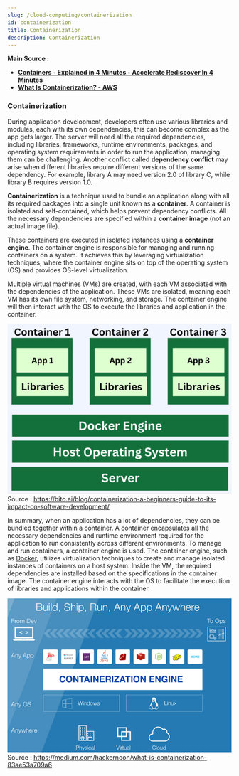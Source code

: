 ```yaml
---
slug: /cloud-computing/containerization
id: containerization
title: Containerization
description: Containerization
---
```


**Main Source :**

- **[Containers - Explained in 4 Minutes - Accelerate Rediscover In 4 Minutes](https://youtu.be/pR-cGS6IGvI?si=LOqZkrsmbzDJE7l9)**
- **[What Is Containerization? - AWS](https://aws.amazon.com/what-is/containerization/)**

### Containerization

During application development, developers often use various libraries and modules, each with its own dependencies, this can become complex as the app gets larger. The server will need all the required dependencies, including libraries, frameworks, runtime environments, packages, and operating system requirements in order to run the application, managing them can be challenging. Another conflict called **dependency conflict** may arise when different libraries require different versions of the same dependency. For example, library A may need version 2.0 of library C, while library B requires version 1.0.

**Containerization** is a technique used to bundle an application along with all its required packages into a single unit known as a **container**. A container is isolated and self-contained, which helps prevent dependency conflicts. All the necessary dependencies are specified within a **container image** (not an actual image file).

These containers are executed in isolated instances using a **container engine**. The container engine is responsible for managing and running containers on a system. It achieves this by leveraging virtualization techniques, where the container engine sits on top of the operating system (OS) and provides OS-level virtualization.

Multiple virtual machines (VMs) are created, with each VM associated with the dependencies of the application. These VMs are isolated, meaning each VM has its own file system, networking, and storage. The container engine will then interact with the OS to execute the libraries and application in the container.

![Containerization 1](./container.png)  
Source : https://bito.ai/blog/containerization-a-beginners-guide-to-its-impact-on-software-development/

In summary, when an application has a lot of dependencies, they can be bundled together within a container. A container encapsulates all the necessary dependencies and runtime environment required for the application to run consistently across different environments. To manage and run containers, a container engine is used. The container engine, such as [Docker](/backend-development/docker-kubernetes#docker), utilizes virtualization techniques to create and manage isolated instances of containers on a host system. Inside the VM, the required dependencies are installed based on the specifications in the container image. The container engine interacts with the OS to facilitate the execution of libraries and applications within the container.

![Containerization 2](./container-2.png)  
Source : https://medium.com/hackernoon/what-is-containerization-83ae53a709a6
